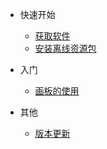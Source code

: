 - 快速开始
  - [获取软件](/az)
  - [安装离线资源包](/zyb)

- 入门
  - [画板的使用](/hbsy)

- 其他
  - [版本更新](/versionlog)


